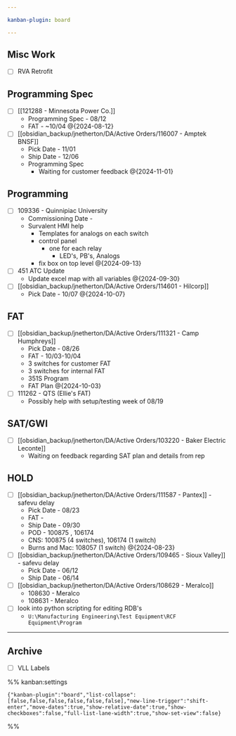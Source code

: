 ```yaml
---

kanban-plugin: board

---
```


## Misc Work

- [ ] RVA Retrofit


## Programming Spec

- [ ] [[121288 - Minnesota Power Co.]]
	- Programming Spec - 08/12
	- FAT - ~10/04 @{2024-08-12}
- [ ] [[obsidian_backup/jnetherton/DA/Active Orders/116007 - Amptek BNSF]]
	- Pick Date - 11/01
	- Ship Date - 12/06
	- Programming Spec 
		- Waiting for customer feedback @{2024-11-01}


## Programming

- [ ] 109336 - Quinnipiac University
	- Commissioning Date - 
	- Survalent HMI help
		- Templates for analogs on each switch
		- control panel
			- one for each relay
				- LED's, PB's, Analogs
		- fix box on top level @{2024-09-13}
- [ ] 451 ATC Update
	- Update excel map with all variables @{2024-09-30}
- [ ] [[obsidian_backup/jnetherton/DA/Active Orders/114601 - Hilcorp]]
	- Pick Date - 10/07 @{2024-10-07}


## FAT

- [ ] [[obsidian_backup/jnetherton/DA/Active Orders/111321 - Camp Humphreys]]
	- Pick Date - 08/26
	- FAT - 10/03-10/04
	- 3 switches for customer FAT
	- 3 switches for internal FAT
	- 351S Program
	- FAT Plan
	@{2024-10-03}
- [ ] 111262 - QTS (Ellie's FAT)
	- Possibly help with setup/testing week of 08/19


## SAT/GWI

- [ ] [[obsidian_backup/jnetherton/DA/Active Orders/103220 - Baker Electric Leconte]]
	- Waiting on feedback regarding SAT plan and details from rep


## HOLD

- [ ] [[obsidian_backup/jnetherton/DA/Active Orders/111587 - Pantex]] - safevu delay
	- Pick Date - 08/23
	- FAT - 
	- Ship Date - 09/30
	- POD - 100875 , 106174
	- CNS: 100875 (4 switches), 106174 (1 switch)
	- Burns and Mac: 108057 (1 switch) @{2024-08-23}
- [ ] [[obsidian_backup/jnetherton/DA/Active Orders/109465 - Sioux Valley]] - safevu delay
	- Pick Date - 06/12
	- Ship Date - 06/14
- [ ] [[obsidian_backup/jnetherton/DA/Active Orders/108629 - Meralco]]
	- 108630 - Meralco
	- 108631 - Meralco
- [ ] look into python scripting for editing RDB's
	- `U:\Manufacturing Engineering\Test Equipment\RCF Equipment\Program`


***

## Archive

- [ ] VLL Labels

%% kanban:settings
```
{"kanban-plugin":"board","list-collapse":[false,false,false,false,false,false],"new-line-trigger":"shift-enter","move-dates":true,"show-relative-date":true,"show-checkboxes":false,"full-list-lane-width":true,"show-set-view":false}
```
%%